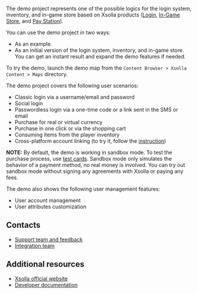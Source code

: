 
The demo project represents one of the possible logics for the login system, inventory, and in-game store based on Xsolla products ([Login](https://developers.xsolla.com/doc/login/), [In-Game Store](https://developers.xsolla.com/doc/in-game-store/), and [Pay Station](https://developers.xsolla.com/doc/pay-station/)).

You can use the demo project in two ways:
- As an example.
- As an initial version of the login system, inventory, and in-game store. You can get an instant result and expand the demo features if needed.

To try the demo, launch the demo map from the `Content Browser > Xsolla Content > Maps` directory.

The demo project covers the following user scenarios:

- Сlassic login via a username/email and password
- Social login
- Passwordless login via a one-time code or a link sent in the SMS or email
- Purchase for real or virtual currency
- Purchase in one click or via the shopping cart
- Consuming items from the player inventory
- Cross-platform account linking (to try it, follow the [instruction](https://developers.xsolla.com/sdk/unreal-engine/demo/how-to-try-account-linking/))

**NOTE:** By default, the demo is working in sandbox mode. To test the purchase process, use [test cards](https://developers.xsolla.com/doc/pay-station/references/test-cards/). Sandbox mode only simulates the behavior of a payment method, no real money is involved. You can try out sandbox mode without signing any agreements with Xsolla or paying any fees.

The demo also shows the following user management features:

- User account management
- User attributes customization

## Contacts

* [Support team and feedback](https://xsolla.com/partner-support)
* [Integration team](mailto:integration@xsolla.com)


## Additional resources

* [Xsolla official website](https://xsolla.com/)
* [Developer documentation](https://developers.xsolla.com/sdk/unity/)
